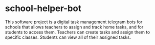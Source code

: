 # school-helper-bot

This software project is a digital task management telegram bots for schools that allows teachers to assign and track home tasks, and for students to access them. Teachers can create tasks and assign them to specific classes. Students can view all of their assigned tasks.
